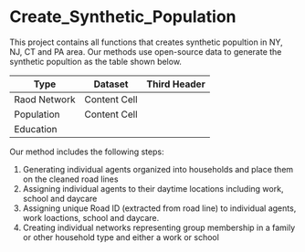 # Create_Synthetic_Population

This project contains all functions that creates synthetic popultion in NY, NJ, CT and PA area. Our methods use open-source data to generate the synthetic popultion as the table shown below.

|      Type     |     Dataset   | Third Header |
| ------------- | ------------- | ------------ |
| Raod Network | Content Cell  |
|  Population  | Content Cell  |
|  Education   |

Our method includes the following steps:
1.	Generating individual agents organized into households and place them on the cleaned road lines
2.	Assigning individual agents to their daytime locations including work, school and daycare
3.  Assigning unique Road ID (extracted from road line) to individual agents, work loactions, school and daycare.
4.	Creating individual networks representing group membership in a family or other household type and either a work or school

